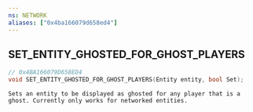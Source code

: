 ```yaml
---
ns: NETWORK
aliases: ["0x4ba166079d658ed4"]
---
```

## SET_ENTITY_GHOSTED_FOR_GHOST_PLAYERS

```c
// 0x4BA166079D658ED4
void SET_ENTITY_GHOSTED_FOR_GHOST_PLAYERS(Entity entity, bool Set);
```

```
Sets an entity to be displayed as ghosted for any player that is a ghost. Currently only works for networked entities.
```
